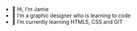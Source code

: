 - 👋 Hi, I’m Jamie
- 👀 I’m a graphic designer who is learning to code
- 🌱 I’m currently learning HTML5, CSS and GIT

<!---
jamiechannell/jamiechannell is a ✨ special ✨ repository because its `README.md` (this file) appears on your GitHub profile.
You can click the Preview link to take a look at your changes.
--->
